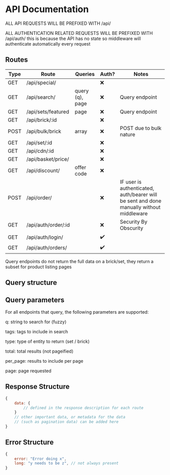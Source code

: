 # API Documentation

ALL API REQUESTS WILL BE PREFIXED WITH /api/

ALL AUTHENTICATION RELATED REQUESTS WILL BE PREFIXED WITH /api/auth/
this is because the API has no state so middleware will authenticate
automatically every request

## Routes

| Type | Route | Queries | Auth? | Notes |
| --- | --- | --- | - | --- |
| GET   | /api/special/         |                 | ❌ | |
| GET   | /api/search/          | query (q), page | ❌ | Query endpoint |
| GET   | /api/sets/featured    | page            | ❌ | Query endpoint |
| GET   | /api/brick/:id        |                 | ❌ | |
| POST  | /api/bulk/brick       | array           | ❌ | POST due to bulk nature |
| GET   | /api/set/:id          |                 | ❌ | |
| GET   | /api/cdn/:id          |                 | ❌ | |
| GET   | /api/basket/price/    |                 | ❌ | |
| GET   | /api/discount/        | offer code      | ❌ | |
| POST  | /api/order/           |                 | ❌ | IF user is authenticated, auth/bearer will be sent and done manually without middleware |
| GET   | /api/auth/order/:id   |                 | ❌ | Security By Obscurity |
| GET   | /api/auth/login/      |                 | ✔️ | |
| GET   | /api/auth/orders/     |                 | ✔️ | |

Query endpoints do not return the full data on a brick/set, they return
a subset for product listing pages

## Query structure

## Query parameters

For all endpoints that query, the following parameters are supported:

q: string to search for (fuzzy)

tags: tags to include in search

type: type of entity to return (set / brick)

total: total results (not pageified)

per_page: results to include per page

page: page requested

## Response Structure

```js
{
    data: {
        // defined in the response description for each route
    }
    // other important data, or metadata for the data
    // (such as pagination data) can be added here
}
```

## Error Structure

```js
{
    error: "Error doing x",
    long: "y needs to be z", // not always present
}
```

